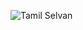 ![Tamil Selvan](https://capsule-render.vercel.app/api?type=venom&height=300&color=gradient&text=Tamil%20Selvan)
